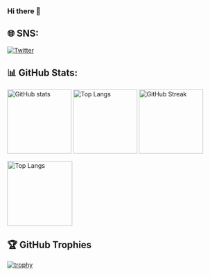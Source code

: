 ### Hi there 👋
  
## 🌐 SNS:
[![Twitter](https://img.shields.io/badge/Twitter-%231DA1F2.svg?logo=Twitter&logoColor=white)](https://twitter.com/T_YT77) 

## 📊 GitHub Stats:

<p align="left"> 
  <img alt="GitHub stats" height="148px" src="https://github-readme-stats.vercel.app/api?username=yukke23&count_private=true&show_icons=true&theme=dark" />
  <img alt="Top Langs" height="148px" src="https://github-readme-stats.vercel.app/api/top-langs/?username=yukke23&layout=compact&theme=dark" />
  <img alt="GitHub Streak" height="148px" src="http://github-readme-streak-stats.herokuapp.com?user=yukke23&theme=dark" />
</p>
<img alt="Top Langs" height="150px" src="http://github-profile-summary-cards.vercel.app/api/cards/profile-details?username=yukke23&theme=dark" />

<!--
[![yukke GitHub stats](https://github-readme-stats.vercel.app/api?username=yukke23&count_private=true&show_icons=true&theme=dark)](https://github.com/anuraghazra/github-readme-stats)
[![Top Langs](https://github-readme-stats.vercel.app/api/top-langs/?username=yukke23&layout=compact&theme=dark)](https://github.com/anuraghazra/github-readme-stats)
[![](http://github-profile-summary-cards.vercel.app/api/cards/profile-details?username=yukke23&theme=dark)](https://github-profile-summary-cards.vercel.app/demo.html)
[![GitHub Streak](http://github-readme-streak-stats.herokuapp.com?user=yukke23&theme=dark)](https://git.io/streak-stats)
-->

## 🏆 GitHub Trophies
[![trophy](https://github-profile-trophy.vercel.app/?username=yukke23&theme=dracula&column=7)](https://github.com/ryo-ma/github-profile-trophy)

<!--
**yukke23/yukke23** is a ✨ _special_ ✨ repository because its `README.md` (this file) appears on your GitHub profile.

Here are some ideas to get you started:

- 🔭 I’m currently working on ...
- 🌱 I’m currently learning ...
- 👯 I’m looking to collaborate on ...
- 🤔 I’m looking for help with ...
- 💬 Ask me about ...
- 📫 How to reach me: ...
- 😄 Pronouns: ...
- ⚡ Fun fact: ...
-->
